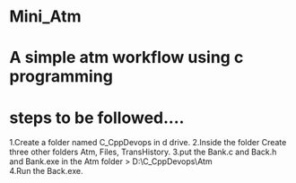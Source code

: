 # Mini_Atm
# A simple atm workflow using c programming
# steps to be followed....
1.Create a folder named C_CppDevops in d drive.
2.Inside the folder Create three other folders Atm, Files, TransHistory.
3.put the Bank.c and Back.h and Bank.exe in the Atm folder
       > D:\C_CppDevops\Atm\
4.Run the Back.exe.
